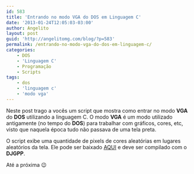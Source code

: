 ```yaml
---
id: 583
title: 'Entrando no modo VGA do DOS em Linguagem C'
date: '2013-01-24T12:05:03-03:00'
author: Angelito
layout: post
guid: 'http://angelitomg.com/blog/?p=583'
permalink: /entrando-no-modo-vga-do-dos-em-linguagem-c/
categories:
    - DOS
    - 'Linguagem C'
    - Programação
    - Scripts
tags:
    - dos
    - 'linguagem c'
    - 'modo vga'
---
```


Neste post trago a vocês um script que mostra como entrar no modo **VGA** do **DOS** utilizando a linguagem C. O modo **VGA** é um modo utilizado antigamente (no tempo do **DOS**) para trabalhar com gráficos, cores, etc, visto que naquela época tudo não passava de uma tela preta.

O script exibe uma quantidade de pixels de cores aleatórias em lugares aleatórios da tela. Ele pode ser baixado [AQUI](https://angelitomg.github.io/downloads/VGAMODE.zip) e deve ser compilado com o **DJGPP**.

Até a próxima 😉